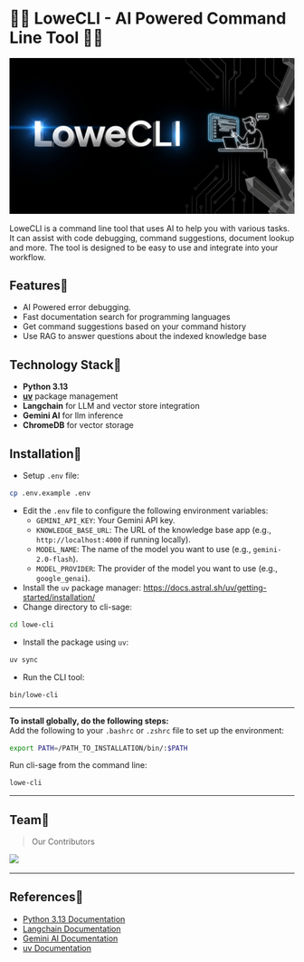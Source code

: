 # 👨‍💻 LoweCLI - AI Powered Command Line Tool 👨‍💻
![LoweCLI Cover Image](assets/cover_image.jpeg)

LoweCLI is a command line tool that uses AI to help you with various tasks. It can assist with code debugging, command suggestions, document lookup and more. The tool is designed to be easy to use and integrate into your workflow.

## Features🚀
- AI Powered error debugging.
- Fast documentation search for programming languages
- Get command suggestions based on your command history
- Use RAG to answer questions about the indexed knowledge base

## Technology Stack🚀
- **Python 3.13**
- **[uv](https://docs.astral.sh/uv/)** package management
- **Langchain** for LLM and vector store integration
- **Gemini AI** for llm inference
- **ChromeDB** for vector storage

## Installation🚀
- Setup `.env` file:
```sh
cp .env.example .env
```
- Edit the `.env` file to configure the following environment variables:
  - `GEMINI_API_KEY`: Your Gemini API key.
  - `KNOWLEDGE_BASE_URL`: The URL of the knowledge base app (e.g., `http://localhost:4000` if running locally).
  - `MODEL_NAME`: The name of the model you want to use (e.g., `gemini-2.0-flash`).
  - `MODEL_PROVIDER`: The provider of the model you want to use (e.g., `google_genai`).
- Install the `uv` package manager: https://docs.astral.sh/uv/getting-started/installation/
- Change directory to cli-sage:
```sh
cd lowe-cli
```
- Install the package using `uv`:
```sh
uv sync
```
- Run the CLI tool:
```sh
bin/lowe-cli
```
---
**To install globally, do the following steps:**\
Add the following to your `.bashrc` or `.zshrc` file to set up the environment:
```sh
export PATH=/PATH_TO_INSTALLATION/bin/:$PATH
```
Run cli-sage from the command line:
```sh
lowe-cli
```
---
## Team🚀
> Our Contributors

<a href="https://github.com/vpk11/cli-sage/graphs/contributors">
  <img src="https://contrib.rocks/image?repo=vpk11/cli-sage" />
</a>

---

## References🚀
- [Python 3.13 Documentation](https://docs.python.org/3.13/)
- [Langchain Documentation](https://python.langchain.com/docs/introduction/)
- [Gemini AI Documentation](https://ai.google.dev/gemini-api/docs)
- [uv Documentation](https://docs.astral.sh/uv/)
